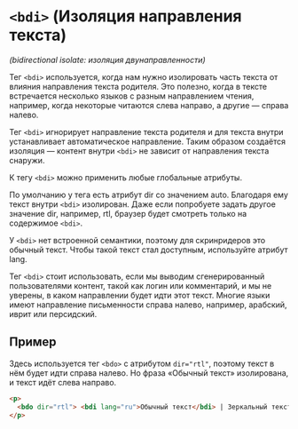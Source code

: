 # `<bdi>` (Изоляция направления текста)

_(bidirectional isolate: изоляция двунаправленности)_

Тег `<bdi>` используется, когда нам нужно изолировать часть текста от влияния направления текста родителя. Это полезно, когда в тексте встречается несколько языков с разным направлением чтения, например, когда некоторые читаются слева направо, а другие — справа налево.

Тег `<bdi>` игнорирует направление текста родителя и для текста внутри устанавливает автоматическое направление. Таким образом создаётся изоляция — контент внутри `<bdi>` не зависит от направления текста снаружи.

К тегу `<bdi>` можно применить любые глобальные атрибуты.

По умолчанию у тега есть атрибут dir со значением auto. Благодаря ему текст внутри `<bdi>` изолирован. Даже если попробуете задать другое значение dir, например, rtl, браузер будет смотреть только на содержимое `<bdi>`.

У `<bdi>` нет встроенной семантики, поэтому для скринридеров это обычный текст. Чтобы такой текст стал доступным, используйте атрибут lang.

Тег `<bdi>` стоит использовать, если мы выводим сгенерированный пользователями контент, такой как логин или комментарий, и мы не уверены, в каком направлении будет идти этот текст. Многие языки имеют направление письменности справа налево, например, арабский, иврит или персидский.

## Пример

Здесь используется тег `<bdo>` с атрибутом `dir="rtl"`, поэтому текст в нём будет идти справа налево. Но фраза «Обычный текст» изолирована, и текст идёт слева направо.

```html
<p>
  <bdo dir="rtl"> <bdi lang="ru">Обычный текст</bdi> | Зеркальный текст </bdo>
</p>
```
